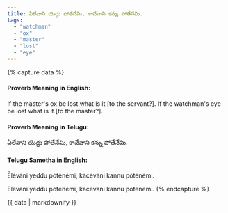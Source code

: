 ```yaml
---
title: ఏలేవాని యెద్దు పోతేనేమి, కాచేవాని కన్ను పోతేనేమి.
tags:
  - "watchman"
  - "ox"
  - "master"
  - "lost"
  - "eye"
---
```


{% capture data %}
#### Proverb Meaning in English:
If the master's ox be lost what is it [to the servant?]. If the watchman's eye be lost what is it [to the master?].

#### Proverb Meaning in Telugu:
ఏలేవాని యెద్దు పోతేనేమి, కాచేవాని కన్ను పోతేనేమి.

#### Telugu Sametha in English:
Ēlēvāni yeddu pōtēnēmi, kācēvāni kannu pōtēnēmi.

Elevani yeddu potenemi, kacevani kannu potenemi.
{% endcapture %}

{{ data | markdownify }}

